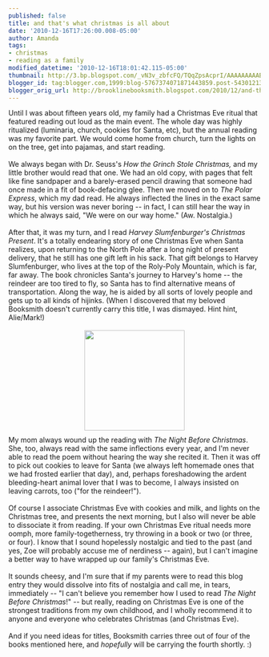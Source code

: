 ```yaml
---
published: false
title: and that's what christmas is all about
date: '2010-12-16T17:26:00.008-05:00'
author: Amanda
tags:
- christmas
- reading as a family
modified_datetime: '2010-12-16T18:01:42.115-05:00'
thumbnail: http://3.bp.blogspot.com/_vN3v_zbfcFQ/TQqZpsAcprI/AAAAAAAAABo/WEnSQRNslno/s72-c/harvey.jpg
blogger_id: tag:blogger.com,1999:blog-5767374071871443859.post-5430121323284576331
blogger_orig_url: http://brooklinebooksmith.blogspot.com/2010/12/and-thats-what-christmas-is-all-about.html
---
```


<div style="text-align: left;">Until I was about fifteen years old, my family had a Christmas Eve ritual that featured reading out loud as the main event. The whole day was highly ritualized (luminaria, church, cookies for Santa, etc), but the annual reading was my favorite part. We would come home from church, turn the lights on on the tree, get into pajamas, and start reading.</div><div><br /></div><div>We always began with Dr. Seuss's <i>How the Grinch Stole Christmas, </i>and my little brother would read that one. We had an old copy, with pages that felt like fine sandpaper and a barely-erased pencil drawing that someone had once made in a fit of book-defacing glee. Then we moved on to <i>The Polar Express</i>, which my dad read. He always inflected the lines in the exact same way, but his version was never boring -- in fact, I can still hear the way in which he always said, "We were on our way home." (Aw. Nostalgia.) </div><div><br /></div><div style="text-align: left;">After that, it was my turn, and I read <i>Harvey Slumfenburger's Christmas Present</i>. It's a totally endearing story of one Christmas Eve when Santa realizes, upon returning to the North Pole after a long night of present delivery, that he still has one gift left in his sack. That gift belongs to Harvey Slumfenburger, who lives at the top of the Roly-Poly Mountain, which is far, far away. The book chronicles Santa's journey to Harvey's home -- the reindeer are too tired to fly, so Santa has to find alternative means of transportation. Along the way, he is aided by all sorts of lovely people and gets up to all kinds of hijinks. (When I discovered that my beloved Booksmith doesn't currently carry this title, I was dismayed. Hint hint, Alie/Mark!)</div><div style="text-align: left;"><br /></div><div style="text-align: left;"><a href="http://3.bp.blogspot.com/_vN3v_zbfcFQ/TQqZpsAcprI/AAAAAAAAABo/WEnSQRNslno/s1600/harvey.jpg"><img src="http://3.bp.blogspot.com/_vN3v_zbfcFQ/TQqZpsAcprI/AAAAAAAAABo/WEnSQRNslno/s200/harvey.jpg" border="0" alt="" id="BLOGGER_PHOTO_ID_5551418432154281650" style="display: block; margin-top: 0px; margin-right: auto; margin-bottom: 10px; margin-left: auto; text-align: center; cursor: pointer; width: 200px; height: 200px; " /></a><div style="text-align: left; ">My mom always wound up the reading with <i>The Night Before Christmas</i>. She, too, always read with the same inflections every year, and I'm never able to read the poem without hearing the way she recited it. Then it was off to pick out cookies to leave for Santa (we always left homemade ones that we had frosted earlier that day), and, perhaps foreshadowing the ardent bleeding-heart animal lover that I was to become, I always insisted on leaving carrots, too ("for the reindeer!").</div></div><div style="text-align: left;"><br /></div><div style="text-align: left;">Of course I associate Christmas Eve with cookies and milk, and lights on the Christmas tree, and presents the next morning, but I also will never be able to dissociate it from reading. If your own Christmas Eve ritual needs more oomph, more family-togetherness, try throwing in a book or two (or three, or four). I know that I sound hopelessly nostalgic and tied to the past (and yes, Zoe will probably accuse me of nerdiness -- again), but I can't imagine a better way to have wrapped up our family's Christmas Eve.</div><div style="text-align: left;"><br /></div><div style="text-align: left;">It sounds cheesy, and I'm sure that if my parents were to read this blog entry they would dissolve into fits of nostalgia and call me, in tears, immediately -- "I can't believe you remember how I used to read <i>The Night Before Christmas</i>!" -- but really, reading on Christmas Eve is one of the strongest traditions from my own childhood, and I wholly recommend it to anyone and everyone who celebrates Christmas (and Christmas Eve). </div><div style="text-align: left;"><br /></div><div style="text-align: left;">And if you need ideas for titles, Booksmith carries three out of four of the books mentioned here, and <i>hopefully</i> will be carrying the fourth shortly. :)</div>